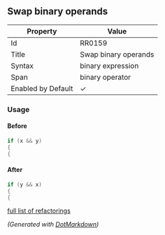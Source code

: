 ## Swap binary operands

| Property           | Value                |
| ------------------ | -------------------- |
| Id                 | RR0159               |
| Title              | Swap binary operands |
| Syntax             | binary expression    |
| Span               | binary operator      |
| Enabled by Default | &#x2713;             |

### Usage

#### Before

```csharp
if (x && y)
{
{
```

#### After

```csharp
if (y && x)
{
{
```

[full list of refactorings](Refactorings.md)

*\(Generated with [DotMarkdown](http://github.com/JosefPihrt/DotMarkdown)\)*